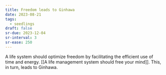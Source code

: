 ```yaml
---
title: Freedom leads to Ginhawa
date: 2023-08-21
tags:
  - seedlings
draft: false
sr-due: 2023-12-04
sr-interval: 3
sr-ease: 250
---
```

A life system should optimize freedom by facilitating the efficient use of time and energy. [[A life management system should free your mind]]. This, in turn, leads to Ginhawa.

